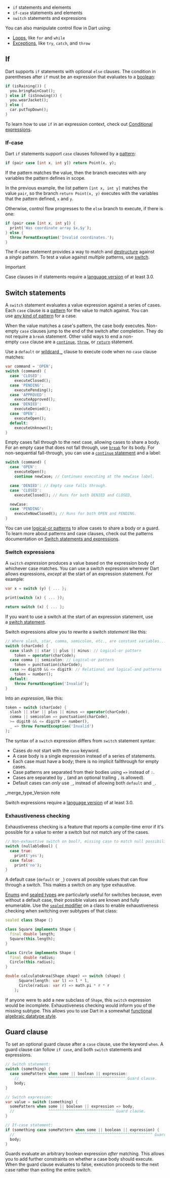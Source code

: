 - `if` statements and elements
- `if-case` statements and elements
- `switch` statements and expressions

You can also manipulate control flow in Dart using:

- [Loops](https://dart.dev/language/loops), like `for` and `while`
- [Exceptions](https://dart.dev/language/error-handling), like `try`, `catch`, and `throw`
## If

Dart supports `if` statements with optional `else` clauses. The condition in parentheses after `if` must be an expression that evaluates to a [boolean](https://dart.dev/language/built-in-types#booleans):

```dart
if (isRaining()) {
  you.bringRainCoat();
} else if (isSnowing()) {
  you.wearJacket();
} else {
  car.putTopDown();
}
```

To learn how to use `if` in an expression context, check out [Conditional expressions](https://dart.dev/language/operators#conditional-expressions).

### If-case

Dart `if` statements support `case` clauses followed by a [pattern](https://dart.dev/language/patterns):

```dart
if (pair case [int x, int y]) return Point(x, y);
```

If the pattern matches the value, then the branch executes with any variables the pattern defines in scope.

In the previous example, the list pattern `[int x, int y]` matches the value `pair`, so the branch `return Point(x, y)` executes with the variables that the pattern defined, `x` and `y`.

Otherwise, control flow progresses to the `else` branch to execute, if there is one:

```dart
if (pair case [int x, int y]) {
  print('Was coordinate array $x,$y');
} else {
  throw FormatException('Invalid coordinates.');
}
```

The if-case statement provides a way to match and [destructure](https://dart.dev/language/patterns#destructuring) against a _single_ pattern. To test a value against _multiple_ patterns, use [switch](https://dart.dev/language/branches#switch).

> [!important]
> Case clauses in if statements require a [language version](https://dart.dev/guides/language/evolution#language-versioning) of at least 3.0.

## Switch statements

A `switch` statement evaluates a value expression against a series of cases. Each `case` clause is a [pattern](https://dart.dev/language/patterns) for the value to match against. You can use [any kind of pattern](https://dart.dev/language/pattern-types) for a case.

When the value matches a case's pattern, the case body executes. Non-empty `case` clauses jump to the end of the switch after completion. They do not require a `break` statement. Other valid ways to end a non-empty `case` clause are a [`continue`](https://dart.dev/language/loops#break-and-continue), [`throw`](https://dart.dev/language/error-handling#throw), or [`return`](https://dart.dev/language/functions#return-values) statement.

Use a `default` or [wildcard `_`](https://dart.dev/language/pattern-types#wildcard) clause to execute code when no `case` clause matches:

```dart
var command = 'OPEN';
switch (command) {
  case 'CLOSED':
    executeClosed();
  case 'PENDING':
    executePending();
  case 'APPROVED':
    executeApproved();
  case 'DENIED':
    executeDenied();
  case 'OPEN':
    executeOpen();
  default:
    executeUnknown();
}
```

Empty cases fall through to the next case, allowing cases to share a body. For an empty case that does not fall through, use [`break`](https://dart.dev/language/loops#break-and-continue) for its body. For non-sequential fall-through, you can use a [`continue` statement](https://dart.dev/language/loops#break-and-continue) and a label:

```dart
switch (command) {
  case 'OPEN':
    executeOpen();
    continue newCase; // Continues executing at the newCase label.

  case 'DENIED': // Empty case falls through.
  case 'CLOSED':
    executeClosed(); // Runs for both DENIED and CLOSED,

  newCase:
  case 'PENDING':
    executeNowClosed(); // Runs for both OPEN and PENDING.
}
```

You can use [logical-or patterns](https://dart.dev/language/patterns#or-pattern-switch) to allow cases to share a body or a guard. To learn more about patterns and case clauses, check out the patterns documentation on [Switch statements and expressions](https://dart.dev/language/patterns#switch-statements-and-expressions).

### Switch expressions

A `switch` _expression_ produces a value based on the expression body of whichever case matches. You can use a switch expression wherever Dart allows expressions, _except_ at the start of an expression statement. For example:

```dart
var x = switch (y) { ... };

print(switch (x) { ... });

return switch (x) { ... };
```

If you want to use a switch at the start of an expression statement, use a [switch statement](https://dart.dev/language/branches#switch-statements).

Switch expressions allow you to rewrite a switch _statement_ like this:

```dart
// Where slash, star, comma, semicolon, etc., are constant variables...
switch (charCode) {
  case slash || star || plus || minus: // Logical-or pattern
    token = operator(charCode);
  case comma || semicolon: // Logical-or pattern
    token = punctuation(charCode);
  case >= digit0 && <= digit9: // Relational and logical-and patterns
    token = number();
  default:
    throw FormatException('Invalid');
}
```

Into an _expression_, like this:

```dart
token = switch (charCode) {
  slash || star || plus || minus => operator(charCode),
  comma || semicolon => punctuation(charCode),
  >= digit0 && <= digit9 => number(),
  _ => throw FormatException('Invalid')
};
```

The syntax of a `switch` expression differs from `switch` statement syntax:

- Cases _do not_ start with the `case` keyword.
- A case body is a single expression instead of a series of statements.
- Each case must have a body; there is no implicit fallthrough for empty cases.
- Case patterns are separated from their bodies using `=>` instead of `:`.
- Cases are separated by `,` (and an optional trailing `,` is allowed).
- Default cases can _only_ use `_`, instead of allowing both `default` and `_`.

_merge_type_Version note

Switch expressions require a [language version](https://dart.dev/guides/language/evolution#language-versioning) of at least 3.0.

### Exhaustiveness checking

Exhaustiveness checking is a feature that reports a compile-time error if it's possible for a value to enter a switch but not match any of the cases.

```dart
// Non-exhaustive switch on bool?, missing case to match null possibility:
switch (nullableBool) {
  case true:
    print('yes');
  case false:
    print('no');
}
```

A default case (`default` or `_`) covers all possible values that can flow through a switch. This makes a switch on any type exhaustive.

[Enums](https://dart.dev/language/enums) and [sealed types](https://dart.dev/language/class-modifiers#sealed) are particularly useful for switches because, even without a default case, their possible values are known and fully enumerable. Use the [`sealed` modifier](https://dart.dev/language/class-modifiers#sealed) on a class to enable exhaustiveness checking when switching over subtypes of that class:

```dart
sealed class Shape {}

class Square implements Shape {
  final double length;
  Square(this.length);
}

class Circle implements Shape {
  final double radius;
  Circle(this.radius);
}

double calculateArea(Shape shape) => switch (shape) {
      Square(length: var l) => l * l,
      Circle(radius: var r) => math.pi * r * r
    };
```

If anyone were to add a new subclass of `Shape`, this `switch` expression would be incomplete. Exhaustiveness checking would inform you of the missing subtype. This allows you to use Dart in a somewhat [functional algebraic datatype style](https://en.wikipedia.org/wiki/Algebraic_data_type).

## Guard clause

To set an optional guard clause after a `case` clause, use the keyword `when`. A guard clause can follow `if case`, and both `switch` statements and expressions.

```dart
// Switch statement:
switch (something) {
  case somePattern when some || boolean || expression:
    //             ^^^^^^^^^^^^^^^^^^^^^^^^^^^^^^^^^^ Guard clause.
    body;
}

// Switch expression:
var value = switch (something) {
  somePattern when some || boolean || expression => body,
  //               ^^^^^^^^^^^^^^^^^^^^^^^^^^^^^ Guard clause.
}

// If-case statement:
if (something case somePattern when some || boolean || expression) {
  //                           ^^^^^^^^^^^^^^^^^^^^^^^^^^^^^^^^^^ Guard clause.
  body;
}
```

Guards evaluate an arbitrary boolean expression _after_ matching. This allows you to add further constraints on whether a case body should execute. When the guard clause evaluates to false, execution proceeds to the next case rather than exiting the entire switch.